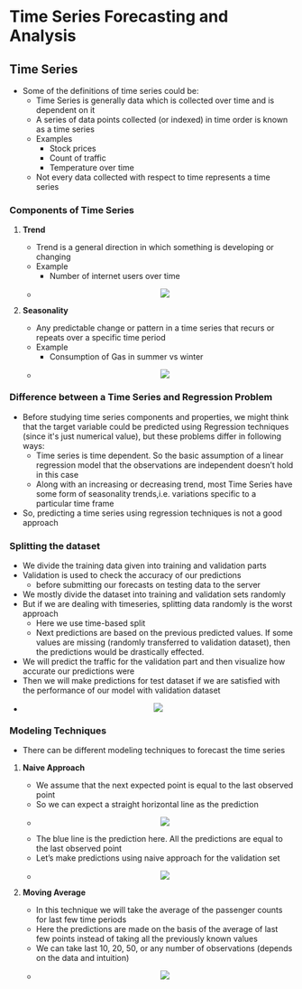 # Time Series Forecasting and Analysis


## Time Series
* Some of the definitions of time series could be:
    * Time Series is generally data which is collected over time and is dependent on it
    * A series of data points collected (or indexed) in time order is known as a time series
	* Examples
		* Stock prices
		* Count of traffic
		* Temperature over time
	* Not every data collected with respect to time represents a time series


### Components of Time Series

1. **Trend**
	* Trend is a general direction in which something is developing or changing
	* Example
		* Number of internet users over time
	* <p align="center"><img src="https://i.imgur.com/8wkV8YV.png"></p>


2. **Seasonality**
	* Any predictable change or pattern in a time series that recurs or repeats over a specific time period
	* Example
		* Consumption of Gas in summer vs winter
	* <p align="center"><img src="https://i.imgur.com/3jFCsZg.jpg"></p>
	

### Difference between a Time Series and Regression Problem
* Before studying time series components and properties, we might think that the target variable could be predicted using Regression techniques (since it's just numerical value), but these problems differ in following ways:
	* Time series is time dependent. So the basic assumption of a linear regression model that the observations are independent doesn’t hold in this case
	* Along with an increasing or decreasing trend, most Time Series have some form of seasonality trends,i.e. variations specific to a particular time frame
* So, predicting a time series using regression techniques is not a good approach

	
### Splitting the dataset
* We divide the training data given into training and validation parts
* Validation is used to check the accuracy of our predictions
	* before submitting our forecasts on testing data to the server
* We mostly divide the dataset into training and validation sets randomly
* But if we are dealing with timeseries, splitting data randomly is the worst approach
	* Here we use time-based split
	* Next predictions are based on the previous predicted values. If some values are missing (randomly transferred to validation dataset), then the predictions would be drastically effected.
* We will predict the traffic for the validation part and then visualize how accurate our predictions were
* Then we will make predictions for test dataset if we are satisfied with the performance of our model with validation dataset
* <p align="center"><img src="https://i.imgur.com/peqoK05.png"></p>


### Modeling Techniques
* There can be different modeling techniques to forecast the time series

1. **Naive Approach**
	* We assume that the next expected point is equal to the last observed point
	* So we can expect a straight horizontal line as the prediction
	* <p align="center"><img src="https://i.imgur.com/tdoSDCq.png"></p>
	* The blue line is the prediction here. All the predictions are equal to the last observed point
	* Let’s make predictions using naive approach for the validation set
	* <p align="center"><img src="https://i.imgur.com/I0aaHTo.png"></p>

2. **Moving Average**
	* In this technique we will take the average of the passenger counts for last few time periods
	* Here the predictions are made on the basis of the average of last few points instead of taking all the previously known values
	* We can take last 10, 20, 50, or any number of observations (depends on the data and intuition)
	* <p align="center"><img src="https://i.imgur.com/hHEwDK7.png"></p>







